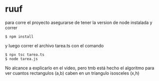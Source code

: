 # ruuf

para corre el proyecto asegurarse de tener la version de node instalada
y correr

```shell
$ npm install
```

y luego correr el archivo tarea.ts con el comando

```shell
$ npx tsc tarea.ts
$ node tarea.js
```

No alcance a explicarlo en el video, pero tmb está hecho el algoritmo para ver cuantos rectangulos (a,b) caben en un triangulo isosceles (x,h)
